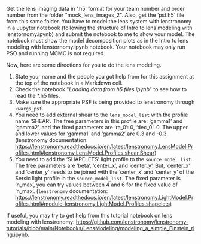 Get the lens imaging data in ‘.h5’ format for your team number and order number 
from the folder "mock_lens_images_2". Also, get the ‘psf.h5’ file from this same folder. 
   You have to model the lens system with lenstronomy in a Jupyter notebook (following the structure of Intro to lens modeling with lenstornomy.ipynb) and submit the notebook to me to show your model. The notebook must show the model decomposition plots as in the Intro to lens modeling with lenstornomy.ipynb notebook. Your notebook may only run PSO and running MCMC is not required.

Now, here are some directions for you to do the lens modeling.

1. State your name and the people you got help from for this assignment at the top of 
the notebook in a Markdown cell.
2. Check the notebook "*Loading data from h5 files.ipynb*" to see how to read the *.h5 
   files.
3. Make sure the appropriate PSF is being provided to lenstronomy through `kwargs_psf`.
4. You need to add external shear to the `lens_model_list` with the profile name 
   ‘SHEAR’. The free parameters in this profile are: ‘gamma1’ and ‘gamma2’, and the fixed parameters are ‘ra_0’: 0, ‘dec_0’: 0. The upper and lower values for ‘gamma1’ and ‘gamma2’ are 0.3 and -0.3. (lenstronomy documentation: https://lenstronomy.readthedocs.io/en/latest/lenstronomy.LensModel.Profiles.html#lenstronomy.LensModel.Profiles.shear.Shear) 
5. You need to add the ‘SHAPELETS’ light profile to the `source_model_list`. The free 
   parameters are ‘beta’, ‘center_x’, and ‘center_y’. But, ‘center_x’ and ‘center_y’ needs to be joined with the ‘center_x’ and ‘center_y’ of the Sersic light profile in the `source_model_list`. The fixed parameter is ‘n_max’, you can try values between 4 and 6 for the fixed value of ‘n_max’. (`lenstronomy` documentation: https://lenstronomy.readthedocs.io/en/latest/lenstronomy.LightModel.Profiles.html#module-lenstronomy.LightModel.Profiles.shapelets)

If useful, you may try to get help from this tutorial notebook on lens modeling with 
lenstronomy: https://github.com/lenstronomy/lenstronomy-tutorials/blob/main/Notebooks/LensModeling/modeling_a_simple_Einstein_ring.ipynb. 